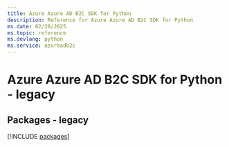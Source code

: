 ```yaml
---
title: Azure Azure AD B2C SDK for Python
description: Reference for Azure Azure AD B2C SDK for Python
ms.date: 02/20/2025
ms.topic: reference
ms.devlang: python
ms.service: azureadb2c
---
```

# Azure Azure AD B2C SDK for Python - legacy
## Packages - legacy
[!INCLUDE [packages](azure-ad-b2c-index.md)]